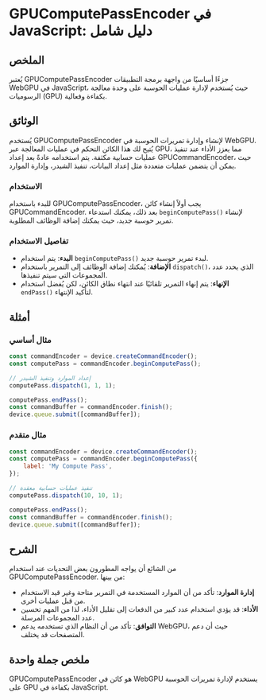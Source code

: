 <!--
Meta Description: # GPUComputePassEncoder في JavaScript: دليل شامل ## الملخص يُعتبر GPUComputePassEncoder جزءًا أساسيًا من واجهة برمجة التطبيقات WebGPU في JavaScript، ح...
Meta Keywords: gpucomputepassencoder, عمليات, const, commandencoder, computepass
-->

# GPUComputePassEncoder في JavaScript: دليل شامل

## الملخص
يُعتبر GPUComputePassEncoder جزءًا أساسيًا من واجهة برمجة التطبيقات WebGPU في JavaScript، حيث يُستخدم لإدارة عمليات الحوسبة على وحدة معالجة الرسوميات (GPU) بكفاءة وفعالية.

## الوثائق
يُستخدم GPUComputePassEncoder لإنشاء وإدارة تمريرات الحوسبة في WebGPU. يُتيح لك هذا الكائن التحكم في عمليات المعالجة عبر GPU، مما يعزز الأداء عند تنفيذ عمليات حسابية مكثفة. يتم استخدامه عادةً بعد إعداد GPUCommandEncoder، حيث يمكن أن يتضمن عمليات متعددة مثل إعداد البيانات، تنفيذ الشيدر، وإدارة الموارد.

### الاستخدام
للبدء باستخدام GPUComputePassEncoder، يجب أولاً إنشاء كائن GPUCommandEncoder. بعد ذلك، يمكنك استدعاء `beginComputePass()` لإنشاء تمرير حوسبة جديد، حيث يمكنك إضافة الوظائف المطلوبة.

### تفاصيل الاستخدام
- **البدء**: يتم استخدام `beginComputePass()` لبدء تمرير حوسبة جديد.
- **الإضافة**: يُمكنك إضافة الوظائف إلى التمرير باستخدام `dispatch()`، الذي يحدد عدد المجموعات التي سيتم تنفيذها.
- **الإنهاء**: يتم إنهاء التمرير تلقائيًا عند انتهاء نطاق الكائن، لكن يُفضل استخدام `endPass()` لتأكيد الإنتهاء.

## أمثلة

### مثال أساسي
```javascript
const commandEncoder = device.createCommandEncoder();
const computePass = commandEncoder.beginComputePass();

// إعداد الموارد وتنفيذ الشيدر
computePass.dispatch(1, 1, 1);

computePass.endPass();
const commandBuffer = commandEncoder.finish();
device.queue.submit([commandBuffer]);
```

### مثال متقدم
```javascript
const commandEncoder = device.createCommandEncoder();
const computePass = commandEncoder.beginComputePass({
    label: 'My Compute Pass',
});

// تنفيذ عمليات حسابية معقدة
computePass.dispatch(10, 10, 1);

computePass.endPass();
const commandBuffer = commandEncoder.finish();
device.queue.submit([commandBuffer]);
```

## الشرح
من الشائع أن يواجه المطورون بعض التحديات عند استخدام GPUComputePassEncoder. من بينها:
- **إدارة الموارد**: تأكد من أن الموارد المستخدمة في التمرير متاحة وغير قيد الاستخدام من قبل عمليات أخرى.
- **الأداء**: قد يؤدي استخدام عدد كبير من الدفعات إلى تقليل الأداء، لذا من المهم تحسين عدد المجموعات المرسلة.
- **التوافق**: تأكد من أن النظام الذي تستخدمه يدعم WebGPU، حيث أن دعم المتصفحات قد يختلف.

## ملخص جملة واحدة
GPUComputePassEncoder هو كائن في WebGPU يستخدم لإدارة تمريرات الحوسبة على GPU بكفاءة في JavaScript.